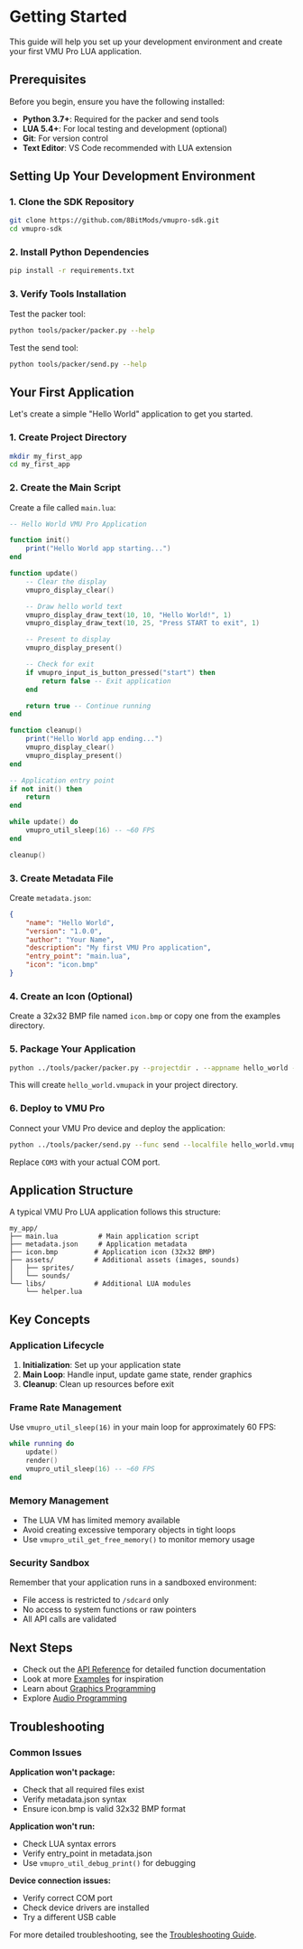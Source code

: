 # Getting Started

This guide will help you set up your development environment and create your first VMU Pro LUA application.

## Prerequisites

Before you begin, ensure you have the following installed:

- **Python 3.7+**: Required for the packer and send tools
- **LUA 5.4+**: For local testing and development (optional)
- **Git**: For version control
- **Text Editor**: VS Code recommended with LUA extension

## Setting Up Your Development Environment

### 1. Clone the SDK Repository

```bash
git clone https://github.com/8BitMods/vmupro-sdk.git
cd vmupro-sdk
```

### 2. Install Python Dependencies

```bash
pip install -r requirements.txt
```

### 3. Verify Tools Installation

Test the packer tool:

```bash
python tools/packer/packer.py --help
```

Test the send tool:

```bash
python tools/packer/send.py --help
```

## Your First Application

Let's create a simple "Hello World" application to get you started.

### 1. Create Project Directory

```bash
mkdir my_first_app
cd my_first_app
```

### 2. Create the Main Script

Create a file called `main.lua`:

```lua
-- Hello World VMU Pro Application

function init()
    print("Hello World app starting...")
end

function update()
    -- Clear the display
    vmupro_display_clear()

    -- Draw hello world text
    vmupro_display_draw_text(10, 10, "Hello World!", 1)
    vmupro_display_draw_text(10, 25, "Press START to exit", 1)

    -- Present to display
    vmupro_display_present()

    -- Check for exit
    if vmupro_input_is_button_pressed("start") then
        return false -- Exit application
    end

    return true -- Continue running
end

function cleanup()
    print("Hello World app ending...")
    vmupro_display_clear()
    vmupro_display_present()
end

-- Application entry point
if not init() then
    return
end

while update() do
    vmupro_util_sleep(16) -- ~60 FPS
end

cleanup()
```

### 3. Create Metadata File

Create `metadata.json`:

```json
{
    "name": "Hello World",
    "version": "1.0.0",
    "author": "Your Name",
    "description": "My first VMU Pro application",
    "entry_point": "main.lua",
    "icon": "icon.bmp"
}
```

### 4. Create an Icon (Optional)

Create a 32x32 BMP file named `icon.bmp` or copy one from the examples directory.

### 5. Package Your Application

```bash
python ../tools/packer/packer.py --projectdir . --appname hello_world --meta metadata.json --icon icon.bmp
```

This will create `hello_world.vmupack` in your project directory.

### 6. Deploy to VMU Pro

Connect your VMU Pro device and deploy the application:

```bash
python ../tools/packer/send.py --func send --localfile hello_world.vmupack --remotefile apps/hello_world.vmupack --comport COM3
```

Replace `COM3` with your actual COM port.

## Application Structure

A typical VMU Pro LUA application follows this structure:

```
my_app/
├── main.lua          # Main application script
├── metadata.json     # Application metadata
├── icon.bmp         # Application icon (32x32 BMP)
├── assets/          # Additional assets (images, sounds)
│   ├── sprites/
│   └── sounds/
└── libs/            # Additional LUA modules
    └── helper.lua
```

## Key Concepts

### Application Lifecycle

1. **Initialization**: Set up your application state
2. **Main Loop**: Handle input, update game state, render graphics
3. **Cleanup**: Clean up resources before exit

### Frame Rate Management

Use `vmupro_util_sleep(16)` in your main loop for approximately 60 FPS:

```lua
while running do
    update()
    render()
    vmupro_util_sleep(16) -- ~60 FPS
end
```

### Memory Management

- The LUA VM has limited memory available
- Avoid creating excessive temporary objects in tight loops
- Use `vmupro_util_get_free_memory()` to monitor memory usage

### Security Sandbox

Remember that your application runs in a sandboxed environment:

- File access is restricted to `/sdcard` only
- No access to system functions or raw pointers
- All API calls are validated

## Next Steps

- Check out the [API Reference](api/graphics.md) for detailed function documentation
- Look at more [Examples](examples/hello-world.md) for inspiration
- Learn about [Graphics Programming](guides/graphics-guide.md)
- Explore [Audio Programming](guides/audio-guide.md)

## Troubleshooting

### Common Issues

**Application won't package:**
- Check that all required files exist
- Verify metadata.json syntax
- Ensure icon.bmp is valid 32x32 BMP format

**Application won't run:**
- Check LUA syntax errors
- Verify entry_point in metadata.json
- Use `vmupro_util_debug_print()` for debugging

**Device connection issues:**
- Verify correct COM port
- Check device drivers are installed
- Try a different USB cable

For more detailed troubleshooting, see the [Troubleshooting Guide](advanced/troubleshooting.md).